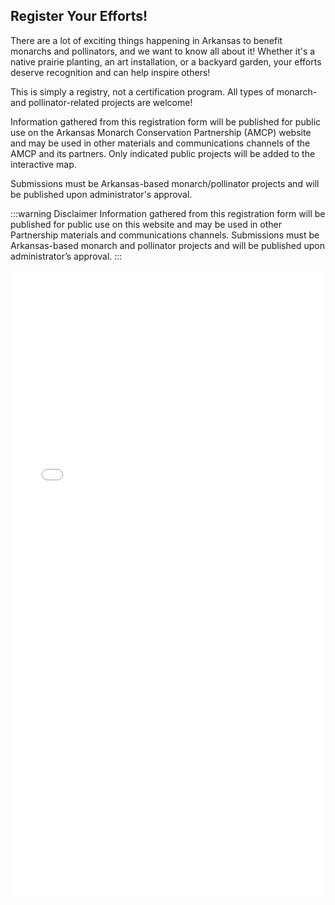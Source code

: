 ## Register Your Efforts!
There are a lot of exciting things happening in Arkansas to benefit monarchs and pollinators, and we want to know all about it! Whether it's a native prairie planting, an art installation, or a backyard garden, your efforts deserve recognition and can help inspire others!

This is simply a registry, not a certification program. All types of monarch- and pollinator-related projects are welcome!

Information gathered from this registration form will be published for public use on the Arkansas Monarch Conservation Partnership (AMCP) website and may be used in other materials and communications channels of the AMCP and its partners. Only indicated public projects will be added to the interactive map.

Submissions must be Arkansas-based monarch/pollinator projects and will be published upon administrator's approval.


:::warning Disclaimer
Information gathered from this registration form will be published for public use on this website and may be used in other Partnership materials and communications channels. Submissions must be Arkansas-based monarch and pollinator projects and will be published upon administrator’s approval.
:::


<div class="form-container">
    <div class="embed-container">
        <iframe
            name="survey123webform"
            width="600"
            height="600"
            frameborder="0"
            marginheight="0"
            marginwidth="0"
            title="Arkansas Pollinator Habitat Survey"
            src="//survey123.arcgis.com/share/7a4516e7f8d2415d854e890b3fae844a?open=menu"
            allow="geolocation https://survey123.arcgis.com; camera https://survey123.arcgis.com">
        </iframe>
    </div>
    <script>
    var survey123webform = document.getElementsByName('survey123webform')[0];
    window.addEventListener("message",e=>{if(e.data){var t=JSON.parse(e.data);"survey123:onFormLoaded"===t.event&&t.contentHeight&&(survey123webform.parentNode.style.height=t.contentHeight+"px")&&(survey123webform.parentNode.style["padding-bottom"]="unset")}});</script>
</div>

<style scoped>
.embed-container {
    position: relative;
    height: 600px;
    padding-bottom:80%;
    max-width: 100%;
}
.embed-container iframe,
.embed-container object,
.embed-container iframe {
    position: absolute;
    top: 0;
    left: 0;
    width: 100%;
    height: 100%;
}
small {
    position: absolute;
    z-index: 40;
    bottom: 0;
    margin-bottom: -15px;
}
</style>